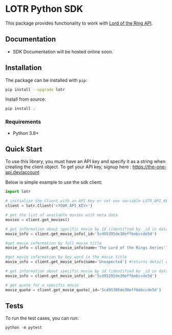 # LOTR Python SDK

This package provides functionality to work with [Lord of the Ring API](https://the-one-api.dev/).

## Documentation

* SDK Documentation will be hosted online soon.

## Installation

The package can be installed with `pip`:

```bash
pip install --upgrade lotr
```

Install from source:

```bash
pip install .
```

### Requirements

- Python 3.8+

## Quick Start

To use this library, you must have an API key and specify it as a string when creating the client object. To get your API key, signup here : https://the-one-api.dev/account

Below is simple example to use the sdk client:

```python
import lotr

# initialize the Client with an API Key or set env variable LOTR_API_KEY=<YOUR_API_KEY>
client = lotr.Client('<YOUR_API_KEY>')

# get the list of available movies with meta data
movies = client.get_movies()

# get information about specific movie by id (identified by _id in data returned by client.get_movies())
movie_info = client.get_movie_info(_id='5cd95395de30eff6ebccde5d')

#get movie information by full movie title
movie_info = client.get_movie_info(name='The Lord of the Rings Series')

#get movie information by key word in the movie title 
movie_info = client.get_movie_info(name='Unexpected') #returns detail of movies with 'Unexpected' in their title

# get information about specific movie by id (identified by _id in data returned by client.get_movies())
movie_info = client.get_movie_info(_id='5cd95395de30eff6ebccde5d')

# get quote for a specific movie
movie_quote = client.get_movie_quote(_id='5cd95395de30eff6ebccde5d')
```

## Tests
To run the test cases, you can run:
```python
python -m pytest
```
